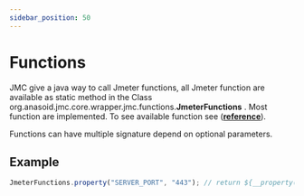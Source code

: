 ```yaml
---
sidebar_position: 50
---
```


# Functions

JMC give a java way to call Jmeter functions, all Jmeter function are available as static method in the Class org.anasoid.jmc.core.wrapper.jmc.functions.**JmeterFunctions** . Most function are implemented. To see available function see (**[reference](/docs/reference/jmeter/jmeter-functions)**).

Functions can have multiple signature depend on optional parameters.

## Example



```jsx
JmeterFunctions.property("SERVER_PORT", "443"); // return ${__property(SERVER_PORT,,443)}

```
